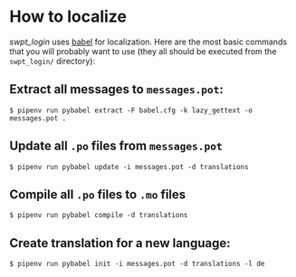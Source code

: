 # How to localize

*swpt_login* uses [babel](http://babel.pocoo.org/en/latest/) for
localization. Here are the most basic commands that you will probably
want to use (they all should be executed from the `swpt_login/`
directory):

## Extract all messages to `messages.pot`:

```
$ pipenv run pybabel extract -F babel.cfg -k lazy_gettext -o messages.pot .
```

## Update all `.po` files from `messages.pot`

```
$ pipenv run pybabel update -i messages.pot -d translations
```

## Compile all `.po` files to `.mo` files

```
$ pipenv run pybabel compile -d translations
```

## Create translation for a new language:

```
$ pipenv run pybabel init -i messages.pot -d translations -l de
```
